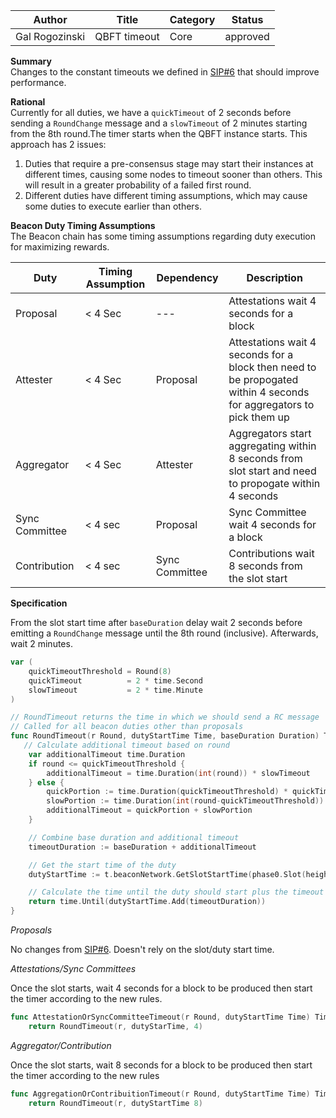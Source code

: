 | Author         | Title                 | Category | Status   |
| -------------- | --------------------- | -------- | -------- |
| Gal Rogozinski |  QBFT timeout | Core     | approved |


**Summary**  
Changes to the constant timeouts we defined in [SIP#6](https://github.com/bloxapp/SIPs/blob/main/sips/constant_qbft_timeout.md) that should improve performance. 

**Rational**  
Currently for all duties, we have a `quickTimeout` of 2 seconds before sending a `RoundChange` message and a `slowTimeout` of 2 minutes starting from the 8th round.The timer starts when the QBFT instance starts. This approach has 2 issues:

1. Duties that require a pre-consensus stage may start their instances at different times, causing some nodes to timeout sooner than others. This will result in a greater probability of a failed first round.
2. Different duties have different timing assumptions, which may cause some duties to execute earlier than others.



**Beacon Duty Timing Assumptions**  
The Beacon chain has some timing assumptions regarding duty execution for maximizing rewards.

| Duty           | Timing Assumption | Dependency     | Description                                                                                                         |
| -------------- | ----------------- | -------------- | ------------------------------------------------------------------------------------------------------------------- |
| Proposal       | < 4 Sec           | ---            | Attestations wait 4 seconds for a block                                                                             |
| Attester       | < 4 Sec           | Proposal       | Attestations wait 4 seconds for a block then need to be propogated within 4 seconds for aggregators to pick them up |
| Aggregator     | < 4 Sec           | Attester       | Aggregators start aggregating within 8 seconds from slot start and need to propogate within 4 seconds               |
| Sync Committee | < 4 sec           | Proposal       | Sync Committee wait 4 seconds for a block                                                                           |
| Contribution   | < 4 sec           | Sync Committee | Contributions wait 8 seconds from the slot start                                                                    |

        

**Specification**

From the slot start time after `baseDuration` delay wait 2 seconds before emitting a `RoundChange` message until the 8th round (inclusive). Afterwards, wait 2 minutes.

```go
var (
    quickTimeoutThreshold = Round(8)
    quickTimeout          = 2 * time.Second
    slowTimeout           = 2 * time.Minute
)

// RoundTimeout returns the time in which we should send a RC message
// Called for all beacon duties other than proposals
func RoundTimeout(r Round, dutyStartTime Time, baseDuration Duration) Time {
   // Calculate additional timeout based on round
	var additionalTimeout time.Duration
	if round <= quickTimeoutThreshold {
		additionalTimeout = time.Duration(int(round)) * slowTimeout
	} else {
		quickPortion := time.Duration(quickTimeoutThreshold) * quickTimeout
		slowPortion := time.Duration(int(round-quickTimeoutThreshold)) * slowTimeout
		additionalTimeout = quickPortion + slowPortion
	}

	// Combine base duration and additional timeout
	timeoutDuration := baseDuration + additionalTimeout

	// Get the start time of the duty
	dutyStartTime := t.beaconNetwork.GetSlotStartTime(phase0.Slot(height))

	// Calculate the time until the duty should start plus the timeout duration
	return time.Until(dutyStartTime.Add(timeoutDuration))
}
```

*Proposals*

No changes from [SIP#6](https://github.com/bloxapp/SIPs/blob/main/sips/constant_qbft_timeout.md). Doesn't rely on the slot/duty start time.

*Attestations/Sync Committees*

Once the slot starts, wait 4 seconds for a block to be produced then start the timer according to the new rules.

```go
func AttestationOrSyncCommitteeTimeout(r Round, dutyStartTime Time) Time
    return RoundTimeout(r, dutyStarTime, 4)
```

*Aggregator/Contribution*

Once the slot starts, wait 8 seconds for a block to be produced then start the timer according to the new rules

```go
func AggregationOrContribuitionTimeout(r Round, dutyStartTime Time) Time
    return RoundTimeout(r, dutyStartTime 8)
```